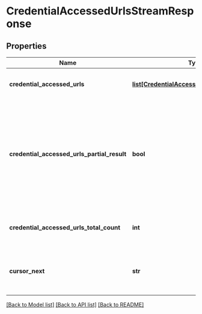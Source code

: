 # CredentialAccessedUrlsStreamResponse


## Properties
Name | Type | Description | Notes
------------ | ------------- | ------------- | -------------
**credential_accessed_urls** | [**list[CredentialAccessedUrlStreamSchema]**](CredentialAccessedUrlStreamSchema.md) | List of &#x60;Credential accessed urls&#x60;. | [optional] 
**credential_accessed_urls_partial_result** | **bool** | Indicates whether response contains partial result. It could be in case when request took too long and was terminated by timeout. | [optional] 
**credential_accessed_urls_total_count** | **int** | Total count of matched credential accessed urls. | 
**cursor_next** | **str** | Stream position identifier to continue scrolling from. | [optional] 

[[Back to Model list]](../README.md#documentation-for-models) [[Back to API list]](../README.md#documentation-for-api-endpoints) [[Back to README]](../README.md)


